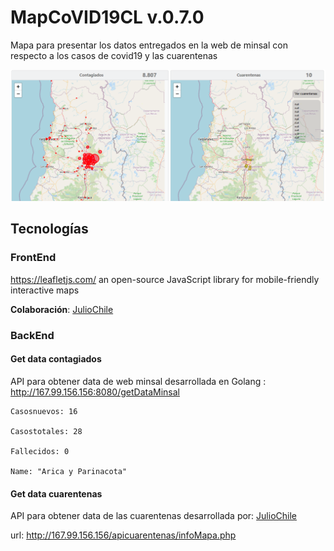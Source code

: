 # MapCoVID19CL v.0.7.0

Mapa para presentar los datos entregados en la web de minsal con respecto a los casos de covid19 y las cuarentenas

![mapa](./images/mapa.PNG )

## Tecnologías

### FrontEnd

https://leafletjs.com/ an open-source JavaScript library for mobile-friendly interactive maps

**Colaboración**: [JulioChile](https://github.com/juliochile)

### BackEnd

#### Get data contagiados
API para obtener data de web minsal desarrollada en Golang : http://167.99.156.156:8080/getDataMinsal

```​
Casosnuevos: 16
​​​​
Casostotales: 28
​​​​
Fallecidos: 0
​​​​
Name: "Arica y Parinacota"
```

#### Get data cuarentenas

API para obtener data de las cuarentenas desarrollada por: [JulioChile](https://github.com/juliochile/apicuarentenas)

url: http://167.99.156.156/apicuarentenas/infoMapa.php
